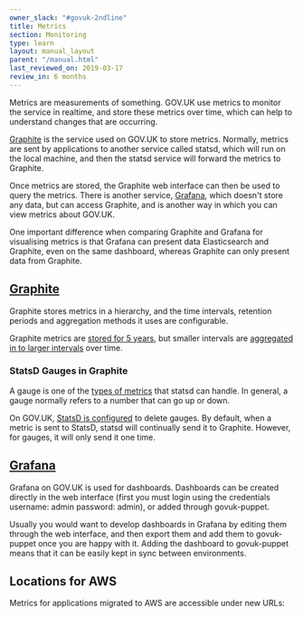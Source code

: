 ```yaml
---
owner_slack: "#govuk-2ndline"
title: Metrics
section: Monitoring
type: learn
layout: manual_layout
parent: "/manual.html"
last_reviewed_on: 2019-03-17
review_in: 6 months
---
```


Metrics are measurements of something. GOV.UK use metrics to monitor
the service in realtime, and store these metrics over time, which can
help to understand changes that are occurring.

[Graphite] is the service used on GOV.UK to store metrics. Normally,
metrics are sent by applications to another service called statsd,
which will run on the local machine, and then the statsd service will
forward the metrics to Graphite.

Once metrics are stored, the Graphite web interface can then be used
to query the metrics. There is another service, [Grafana], which
doesn't store any data, but can access Graphite, and is another way in
which you can view metrics about GOV.UK.

One important difference when comparing Graphite and Grafana for
visualising metrics is that Grafana can present data Elasticsearch and
Graphite, even on the same dashboard, whereas Graphite can only
present data from Graphite.

## [Graphite]

Graphite stores metrics in a hierarchy, and the time intervals,
retention periods and aggregation methods it uses are configurable.

Graphite metrics are [stored for 5 years][graphite-storage-schemas],
but smaller intervals are [aggregated in to larger
intervals][graphite-storage-aggregation] over time.

[graphite-storage-schemas]: https://github.com/alphagov/govuk-puppet/blob/master/modules/govuk/files/node/s_graphite/storage-schemas.conf
[graphite-storage-aggregation]: https://github.com/alphagov/govuk-puppet/blob/master/modules/govuk/files/node/s_graphite/storage-aggregation.conf

### StatsD Gauges in Graphite

A gauge is one of the [types of metrics][statsd-metric-types] that
statsd can handle. In general, a gauge normally refers to a number
that can go up or down.

On GOV.UK, [StatsD is configured][statsd-config] to delete gauges. By
default, when a metric is sent to StatsD, statsd will continually send
it to Graphite. However, for gauges, it will only send it one time.

[statsd-config]: https://github.com/alphagov/govuk-puppet/blob/master/modules/statsd/templates/etc/statsd.conf.erb
[statsd-metric-types]: https://github.com/etsy/statsd/blob/master/docs/metric_types.md

## [Grafana]

Grafana on GOV.UK is used for dashboards. Dashboards can be created
directly in the web interface (first you must login using the
credentials username: admin password: admin), or added through
govuk-puppet.

Usually you would want to develop dashboards in Grafana by editing
them through the web interface, and then export them and add them to
govuk-puppet once you are happy with it. Adding the dashboard to
govuk-puppet means that it can be easily kept in sync between
environments.

[graphite]: https://graphite.publishing.service.gov.uk/
[grafana]: https://grafana.publishing.service.gov.uk/

## Locations for AWS

Metrics for applications migrated to AWS are accessible under new URLs:

[graphite]: https://graphite.production.govuk.digital
[grafana]: https://grafana.production.govuk.digital
